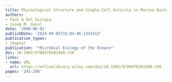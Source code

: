 ```yaml
---
title: Physiological Structure and Single-Cell Activity in Marine Bacterioplankton
authors:
- Paul A Del Giorgio
- Josep M. Gasol
date: '2008-06-01'
publishDate: '2024-08-05T15:04:48.134141Z'
publication_types:
- chapter
publication: '*Microbial Ecology of the Oceans*'
doi: 10.1002/9780470281840.ch8
links:
- name: URL
  url: https://onlinelibrary.wiley.com/doi/10.1002/9780470281840.ch8
pages: '243-298'
---
```

